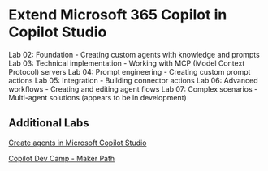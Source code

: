 # Extend Microsoft 365 Copilot in Copilot Studio

Lab 02: Foundation - Creating custom agents with knowledge and prompts
Lab 03: Technical implementation - Working with MCP (Model Context Protocol) servers
Lab 04: Prompt engineering - Creating custom prompt actions
Lab 05: Integration - Building connector actions
Lab 06: Advanced workflows - Creating and editing agent flows
Lab 07: Complex scenarios - Multi-agent solutions (appears to be in development)

## Additional Labs

[Create agents in Microsoft Copilot Studio](https://learn.microsoft.com/en-us/training/paths/create-extend-custom-copilots-microsoft-copilot-studio/)

[Copilot Dev Camp - Maker Path](https://microsoft.github.io/copilot-camp/pages/make/)
